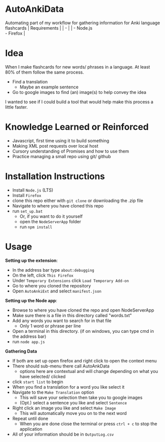 # AutoAnkiData
Automating part of my workflow for gathering information for Anki language flashcards 
| Requirements | 
| - |
| - Node.js <br> - Firefox    |

# Idea
When I make flashcards for new words/ phrases in a language. At least 80% of them follow the same process.
- Find a translation
  - Maybe an example sentence 
- Go to google images to find (an) image(s) to help convey the idea

I wanted to see if I could build a tool that would help make this process a little faster.

# Knowledge Learned or Reinforced
- Javascript, first time using it to build something
- Making XML post requests over local host
- Cursory understanding of Promises and how to use them
- Practice managing a small repo using git/ github

# Installation Instructions
- Install `Node.js` (LTS)
- Install `Firefox`
- clone this repo either with `git clone` or downloading the .zip file
- Navigate to where you have cloned this repo
-  run `set_up.bat`
   - Or, if you want to do it yourself
   - open the `NodeServerApp` folder
   - run `npm install`
# Usage
<b>Setting up the extension</b>:
- In the address bar type `about:debugging`
- On the left, click `This Firefox`
- Under `Temporary Extensions` click `Load Temporary Add-on`
- Go to where you cloned the repository
- Open `AutoAnkiExt`  and select `manifest.json`

<b>Setting up the Node app</b>:
- Browse to where you have cloned the repo and open NodeServerApp
- Make sure there is a file in this directory called "words.txt"
- Add any words you want to search for in that file
  - Only 1 word or phrase per line
- Open a terminal in this directory. (if on windows, you can type cmd in the address bar)
- run `node app.js`

**Gathering Data**
- If both are set up open firefox and right click to open the context menu
- There should sub-menu there call AutoAnkData
  - options here are contextual and will change depending on what you have selected/ clicked
- click `start list` to begin
- When you find a translation for a word you like select it
- Navigate to the `Make Translation` option
  - This will save your selection then take you to google images
  - (Opt.) select a sentence you like and select `Sentence`
- Right click an image you like and select `Make Image`
  - This will automatically move you on to the next word
- Repeat until done
  - When you are done close the terminal or press `ctrl + c` to stop the application
- All of your information should be in `OutputLog.csv`
